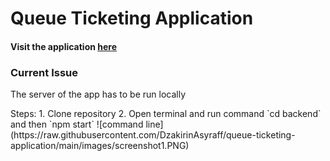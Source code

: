 # Queue Ticketing Application
#### Visit the application [here](https://blue-sand-0962c6400.3.azurestaticapps.net)

### Current Issue
<p> The server of the app has to be run locally </p>
Steps:
1. Clone repository
2. Open terminal and run command `cd backend` and then `npm start`
  ![command line](https://raw.githubusercontent.com/DzakirinAsyraff/queue-ticketing-application/main/images/screenshot1.PNG)

